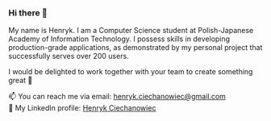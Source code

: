 ### Hi there 👋

My name is Henryk. I am a Computer Science student at Polish-Japanese Academy of Information Technology. I possess skills in developing production-grade applications, as demonstrated by my personal project that successfully serves over 200 users.

I would be delighted to work together with your team to create something great 🚀

📫 You can reach me via email: henryk.ciechanowiec@gmail.com <br>
💼 My LinkedIn profile: [Henryk Ciechanowiec](https://www.linkedin.com/in/henryk-ciechanowiec/)<br/>
